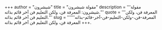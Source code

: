+++
author = "شيشرون"
title = "مقولة شيشرون"
description = '''مقولة شيشرون: المعرفة فن، ولكن التعليم فن آخر قائم بذاته.'''
quote = '''المعرفة فن، ولكن التعليم فن آخر قائم بذاته.'''
slug = '''المعرفة-فن،-ولكن-التعليم-فن-آخر-قائم-بذاته'''
+++
المعرفة فن، ولكن التعليم فن آخر قائم بذاته.

